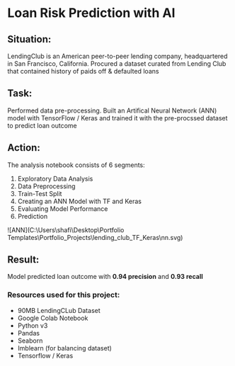 # Loan Risk Prediction with AI 

## Situation:
LendingClub is an American peer-to-peer lending company, headquartered in San Francisco, California. Procured a dataset curated from Lending Club that contained history of paids off & defaulted loans

## Task:
Performed data pre-processing. Built an Artifical Neural Network (ANN) model with TensorFlow / Keras and trained it with the pre-procssed dataset to predict loan outcome

## Action:
The analysis notebook consists of 6 segments:

1. Exploratory Data Analysis
2. Data Preprocessing
3. Train-Test Split
4. Creating an ANN Model with TF and Keras
5. Evaluating Model Performance
6. Prediction

![ANN](C:\Users\shafi\Desktop\Portfolio Templates\Portfolio_Projects\lending_club_TF_Keras\nn.svg)

## Result:
Model predicted loan outcome with **0.94 precision** and **0.93 recall**


### Resources used for this project:
* 90MB LendingCLub Dataset
* Google Colab Notebook
* Python v3
* Pandas
* Seaborn
* Imblearn (for balancing dataset)
* Tensorflow / Keras
